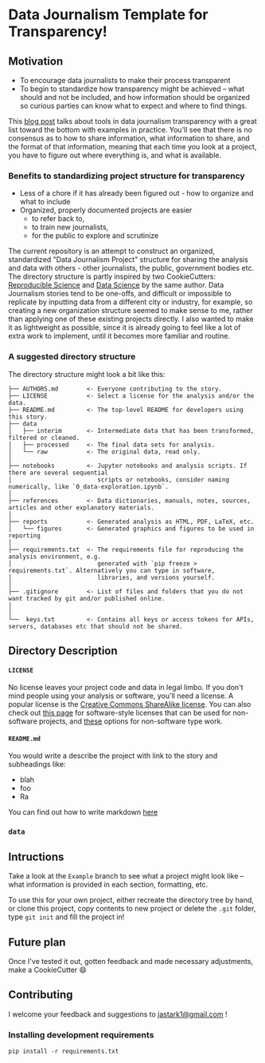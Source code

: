 # Data Journalism Template for Transparency!

## Motivation
* To encourage data journalists to make their process transparent
* To begin to standardize how transparency might be achieved – what should and not be included, and how information should be organized so curious parties can know what to expect and where to find things.

This [blog post](https://blog.ouseful.info/2017/01/25/data-journalism-units-on-github/) talks about tools in data journalism transparency with a great list toward the bottom with examples in practice. You'll see that there is no consensus as to how to share information, what information to share, and the format of that information, meaning that each time you look at a project, you have to figure out where everything is, and what is available.

### Benefits to standardizing project structure for transparency
* Less of a chore if it has already been figured out - how to organize and what to include
* Organized, properly documented projects are easier
  - to refer back to,
  - to train new journalists,
  - for the public to explore and scrutinize

The current repository is an attempt to construct an organized, standardized "Data Journalism Project" structure for sharing the analysis and data with others - other journalists, the public, government bodies etc. The directory structure is partly inspired by two CookieCutters: [Reproducible Science](https://github.com/mkrapp/cookiecutter-reproducible-science) and [Data Science](https://github.com/drivendata/cookiecutter-data-science) by the same author.
Data Journalism stories tend to be one-offs, and difficult or impossible to replicate by inputting data from a different city or industry, for example, so creating a new organization structure seemed to make sense to me, rather than applying one of these existing projects directly. I also wanted to make it as lightweight as possible, since it is already going to feel like a lot of extra work to implement, until it becomes more familiar and routine.

### A suggested directory structure

The directory structure might look a bit like this:

```
├── AUTHORS.md        <- Everyone contributing to the story.
├── LICENSE           <- Select a license for the analysis and/or the data.
├── README.md         <- The top-level README for developers using this story.
├── data
│   ├── interim       <- Intermediate data that has been transformed, filtered or cleaned.
│   ├── processed     <- The final data sets for analysis.
│   └── raw           <- The original data, read only.
│
├── notebooks         <- Jupyter notebooks and analysis scripts. If there are several sequential
│                        scripts or notebooks, consider naming numerically, like `0_data-exploration.ipynb`.
│
├── references        <- Data dictionaries, manuals, notes, sources, articles and other explanatory materials.
│
├── reports           <- Generated analysis as HTML, PDF, LaTeX, etc.
│   └── figures       <- Generated graphics and figures to be used in reporting
│
├── requirements.txt  <- The requirements file for reproducing the analysis environment, e.g.
│                        generated with `pip freeze > requirements.txt`. Alternatively you can type in software,
│                        libraries, and versions yourself.
│
├── .gitignore        <- List of files and folders that you do not want tracked by git and/or published online.
│
│
└──  keys.txt         <- Contains all keys or access tokens for APIs, servers, databases etc that should not be shared.

```

## Directory Description

#### `LICENSE`
No license leaves your project code and data in legal limbo. If you don't mind people using your analysis or software, you'll need a license. A popular license is the [Creative Commons ShareAlike license](https://creativecommons.org/licenses/by-sa/4.0/). You can also check out [this page](https://choosealicense.com) for software-style licenses that can be used for non-software projects, and [these](https://choosealicense.com/non-software/) options for non-software type work.

#### `README.md`
You would write a describe the project with link to the story and subheadings like:
* blah
* foo
* Ra

You can find out how to write markdown [here](https://guides.github.com/features/mastering-markdown/)

### `data`

## Intructions
Take a look at the `Example` branch to see what a project might look like – what information is provided in each section, formatting, etc.

To use this for your own project, either recreate the directory tree by hand, or clone this project, copy contents to new project or delete the `.git` folder, type `git init` and fill the project in!

## Future plan
Once I've tested it out, gotten feedback and made necessary adjustments, make a CookieCutter :smile:

## Contributing

I welcome your feedback and suggestions to jastark1@gmail.com !

### Installing development requirements
`pip install -r requirements.txt`
